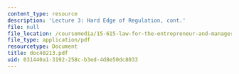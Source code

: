 ```yaml
---
content_type: resource
description: 'Lecture 3: Hard Edge of Regulation, cont.'
file: null
file_location: /coursemedia/15-615-law-for-the-entrepreneur-and-manager-spring-2003/031440a13192258cb3ed4d8e50dc8033_doc40213.pdf
file_type: application/pdf
resourcetype: Document
title: doc40213.pdf
uid: 031440a1-3192-258c-b3ed-4d8e50dc8033
---
```

